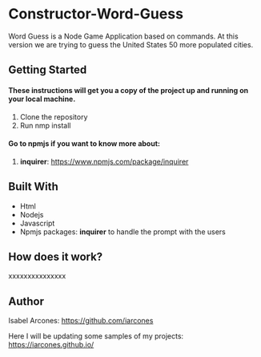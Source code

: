 # Constructor-Word-Guess

Word Guess is a Node Game Application based on commands. 
At this version we are trying to guess the United States 50 more populated cities.

## Getting Started

#### These instructions will get you a copy of the project up and running on your local machine.

1. Clone the repository
2. Run nmp install 

#### Go to npmjs if you want to know more about:

1. **inquirer**: https://www.npmjs.com/package/inquirer


## Built With

- Html
- Nodejs
- Javascript
- Npmjs packages: **inquirer** to handle the prompt with the users

## How does it work?
xxxxxxxxxxxxxxx



## Author

Isabel Arcones: https://github.com/iarcones

Here I will be updating some samples of my projects: https://iarcones.github.io/





